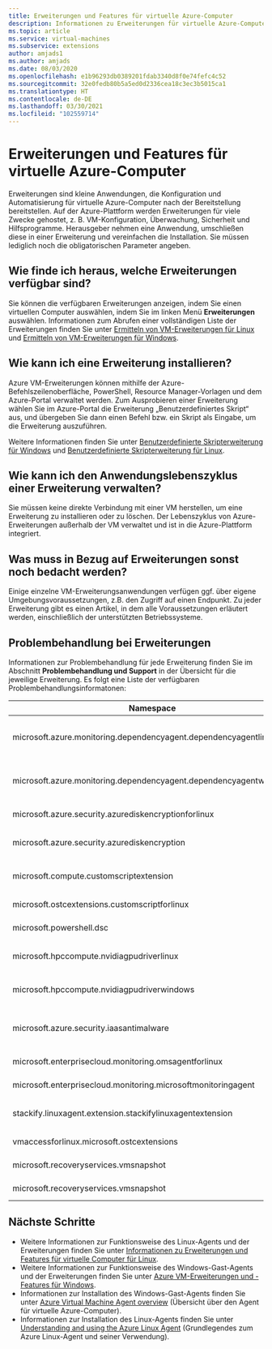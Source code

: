 ```yaml
---
title: Erweiterungen und Features für virtuelle Azure-Computer
description: Informationen zu Erweiterungen für virtuelle Azure-Computer
ms.topic: article
ms.service: virtual-machines
ms.subservice: extensions
author: amjads1
ms.author: amjads
ms.date: 08/03/2020
ms.openlocfilehash: e1b96293db0389201fdab3340d8f0e74fefc4c52
ms.sourcegitcommit: 32e0fedb80b5a5ed0d2336cea18c3ec3b5015ca1
ms.translationtype: HT
ms.contentlocale: de-DE
ms.lasthandoff: 03/30/2021
ms.locfileid: "102559714"
---
```

# <a name="azure-virtual-machine-extensions-and-features"></a>Erweiterungen und Features für virtuelle Azure-Computer
Erweiterungen sind kleine Anwendungen, die Konfiguration und Automatisierung für virtuelle Azure-Computer nach der Bereitstellung bereitstellen. Auf der Azure-Plattform werden Erweiterungen für viele Zwecke gehostet, z. B. VM-Konfiguration, Überwachung, Sicherheit und Hilfsprogramme. Herausgeber nehmen eine Anwendung, umschließen diese in einer Erweiterung und vereinfachen die Installation. Sie müssen lediglich noch die obligatorischen Parameter angeben. 

## <a name="how-can-i-find-what-extensions-are-available"></a>Wie finde ich heraus, welche Erweiterungen verfügbar sind?
Sie können die verfügbaren Erweiterungen anzeigen, indem Sie einen virtuellen Computer auswählen, indem Sie im linken Menü **Erweiterungen** auswählen. Informationen zum Abrufen einer vollständigen Liste der Erweiterungen finden Sie unter [Ermitteln von VM-Erweiterungen für Linux](features-linux.md) und [Ermitteln von VM-Erweiterungen für Windows](features-windows.md).

## <a name="how-can-i-install-an-extension"></a>Wie kann ich eine Erweiterung installieren?
Azure VM-Erweiterungen können mithilfe der Azure-Befehlszeilenoberfläche, PowerShell, Resource Manager-Vorlagen und dem Azure-Portal verwaltet werden. Zum Ausprobieren einer Erweiterung wählen Sie im Azure-Portal die Erweiterung „Benutzerdefiniertes Skript“ aus, und übergeben Sie dann einen Befehl bzw. ein Skript als Eingabe, um die Erweiterung auszuführen.

Weitere Informationen finden Sie unter [Benutzerdefinierte Skripterweiterung für Windows](custom-script-windows.md) und [Benutzerdefinierte Skripterweiterung für Linux](custom-script-linux.md).

## <a name="how-do-i-manage-extension-application-lifecycle"></a>Wie kann ich den Anwendungslebenszyklus einer Erweiterung verwalten?
Sie müssen keine direkte Verbindung mit einer VM herstellen, um eine Erweiterung zu installieren oder zu löschen. Der Lebenszyklus von Azure-Erweiterungen außerhalb der VM verwaltet und ist in die Azure-Plattform integriert.

## <a name="anything-else-i-should-be-thinking-about-for-extensions"></a>Was muss in Bezug auf Erweiterungen sonst noch bedacht werden?
Einige einzelne VM-Erweiterungsanwendungen verfügen ggf. über eigene Umgebungsvoraussetzungen, z.B. den Zugriff auf einen Endpunkt. Zu jeder Erweiterung gibt es einen Artikel, in dem alle Voraussetzungen erläutert werden, einschließlich der unterstützten Betriebssysteme.

## <a name="troubleshoot-extensions"></a>Problembehandlung bei Erweiterungen

Informationen zur Problembehandlung für jede Erweiterung finden Sie im Abschnitt **Problembehandlung und Support** in der Übersicht für die jeweilige Erweiterung. Es folgt eine Liste der verfügbaren Problembehandlungsinformatonen:

| Namespace | Problembehandlung |
|-----------|-----------------|
| microsoft.azure.monitoring.dependencyagent.dependencyagentlinux | [Azure Monitor Dependency-VM-Erweiterung für Linux](agent-dependency-linux.md#troubleshoot-and-support) |
| microsoft.azure.monitoring.dependencyagent.dependencyagentwindows | [Azure Monitor Dependency-VM-Erweiterung für Windows](agent-dependency-windows.md#troubleshoot-and-support) |
| microsoft.azure.security.azurediskencryptionforlinux | [Azure Disk Encryption für Linux](azure-disk-enc-linux.md#troubleshoot-and-support) |
| microsoft.azure.security.azurediskencryption | [Azure Disk Encryption für Windows](azure-disk-enc-windows.md#troubleshoot-and-support) |
| microsoft.compute.customscriptextension | [CustomScript-Erweiterung für Windows](custom-script-windows.md#troubleshoot-and-support) |
| microsoft.ostcextensions.customscriptforlinux | [DSC-Erweiterung für Linux](dsc-linux.md#troubleshoot-and-support) |
| microsoft.powershell.dsc | [DSC-Erweiterung für Windows](dsc-windows.md#troubleshoot-and-support) |
| microsoft.hpccompute.nvidiagpudriverlinux | [NVIDIA-GPU-Treibererweiterung für Linux](hpccompute-gpu-linux.md#troubleshoot-and-support) |
| microsoft.hpccompute.nvidiagpudriverwindows | [NVIDIA-GPU-Treibererweiterung für Windows](hpccompute-gpu-windows.md#troubleshoot-and-support) |
| microsoft.azure.security.iaasantimalware | [Microsoft Antimalware-Erweiterung für Windows](iaas-antimalware-windows.md#troubleshoot-and-support) |
| microsoft.enterprisecloud.monitoring.omsagentforlinux | [Azure Monitor für Linux](oms-linux.md#troubleshoot-and-support)
| microsoft.enterprisecloud.monitoring.microsoftmonitoringagent | [Azure Monitor für Windows](oms-windows.md#troubleshoot-and-support) |
| stackify.linuxagent.extension.stackifylinuxagentextension | [Stackify Retrace-Agent-Erweiterung für Linux](stackify-retrace-linux.md#troubleshoot-and-support) |
| vmaccessforlinux.microsoft.ostcextensions | [Zurücksetzen des Kennworts für Linux](vmaccess.md#troubleshoot-and-support) |
| microsoft.recoveryservices.vmsnapshot | [Momentaufnahme für Linux](vmsnapshot-linux.md#troubleshoot-and-support) |
| microsoft.recoveryservices.vmsnapshot | [Momentaufnahme für Windows](vmsnapshot-windows.md#troubleshoot-and-support) |


## <a name="next-steps"></a>Nächste Schritte
* Weitere Informationen zur Funktionsweise des Linux-Agents und der Erweiterungen finden Sie unter [Informationen zu Erweiterungen und Features für virtuelle Computer für Linux](features-linux.md).
* Weitere Informationen zur Funktionsweise des Windows-Gast-Agents und der Erweiterungen finden Sie unter [Azure VM-Erweiterungen und -Features für Windows](features-windows.md).  
* Informationen zur Installation des Windows-Gast-Agents finden Sie unter [Azure Virtual Machine Agent overview](agent-windows.md) (Übersicht über den Agent für virtuelle Azure-Computer).  
* Informationen zur Installation des Linux-Agents finden Sie unter [Understanding and using the Azure Linux Agent](agent-linux.md) (Grundlegendes zum Azure Linux-Agent und seiner Verwendung).  

